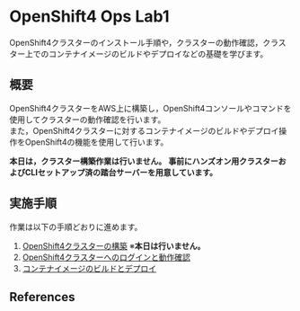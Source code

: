 # OpenShift4 Ops Lab1
OpenShift4クラスターのインストール手順や，クラスターの動作確認，クラスター上でのコンテナイメージのビルドやデプロイなどの基礎を学びます。

## 概要

OpenShift4クラスターをAWS上に構築し，OpenShift4コンソールやコマンドを使用してクラスターの動作確認を行います。  
また，OpenShift4クラスターに対するコンテナイメージのビルドやデプロイ操作をOpenShift4の機能を使用して行います。

**本日は，クラスター構築作業は行いません。**
**事前にハンズオン用クラスターおよびCLIセットアップ済の踏台サーバーを用意しています。**


## 実施手順
作業は以下の手順どおりに進めます。

1. [OpenShift4クラスターの構築](1_ocp4-install.md) ※**本日は行いません。**
2. [OpenShift4クラスターへのログインと動作確認](2_ocp4-tour.md)
3. [コンテナイメージのビルドとデプロイ](3_ocp4-build-deploy.md)

## References
    
